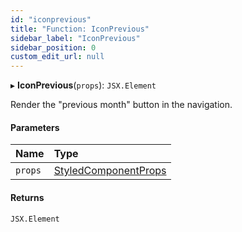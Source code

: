 ```yaml
---
id: "iconprevious"
title: "Function: IconPrevious"
sidebar_label: "IconPrevious"
sidebar_position: 0
custom_edit_url: null
---
```


▸ **IconPrevious**(`props`): `JSX.Element`

Render the "previous month" button in the navigation.

#### Parameters

| Name | Type |
| :------ | :------ |
| `props` | [StyledComponentProps](../types/styledcomponentprops.md) |

#### Returns

`JSX.Element`
